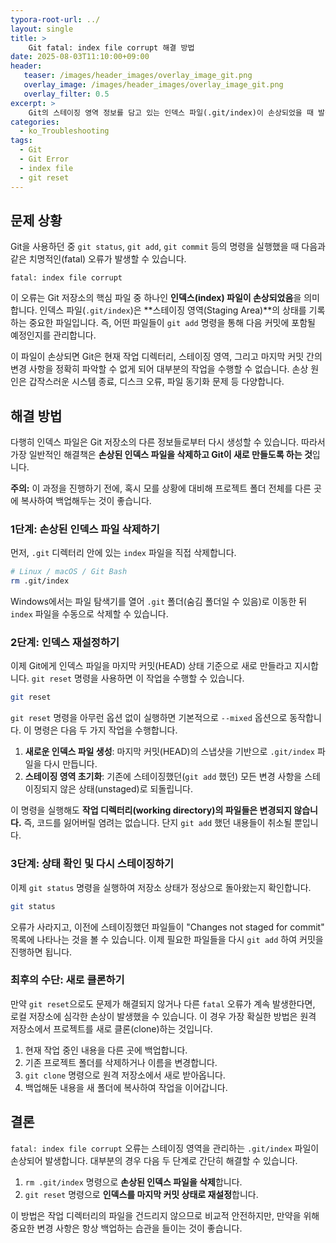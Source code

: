 ```yaml
---
typora-root-url: ../
layout: single
title: >
    Git fatal: index file corrupt 해결 방법
date: 2025-08-03T11:10:00+09:00
header:
   teaser: /images/header_images/overlay_image_git.png
   overlay_image: /images/header_images/overlay_image_git.png
   overlay_filter: 0.5
excerpt: >
    Git의 스테이징 영역 정보를 담고 있는 인덱스 파일(.git/index)이 손상되었을 때 발생하는 `fatal: index file corrupt` 오류의 원인과 복구 방법을 알아봅니다.
categories:
  - ko_Troubleshooting
tags:
  - Git
  - Git Error
  - index file
  - git reset
---
```


## 문제 상황

Git을 사용하던 중 `git status`, `git add`, `git commit` 등의 명령을 실행했을 때 다음과 같은 치명적인(fatal) 오류가 발생할 수 있습니다.

```
fatal: index file corrupt
```

이 오류는 Git 저장소의 핵심 파일 중 하나인 **인덱스(index) 파일이 손상되었음**을 의미합니다. 인덱스 파일(`.git/index`)은 **스테이징 영역(Staging Area)**의 상태를 기록하는 중요한 파일입니다. 즉, 어떤 파일들이 `git add` 명령을 통해 다음 커밋에 포함될 예정인지를 관리합니다.

이 파일이 손상되면 Git은 현재 작업 디렉터리, 스테이징 영역, 그리고 마지막 커밋 간의 변경 사항을 정확히 파악할 수 없게 되어 대부분의 작업을 수행할 수 없습니다. 손상 원인은 갑작스러운 시스템 종료, 디스크 오류, 파일 동기화 문제 등 다양합니다.

## 해결 방법

다행히 인덱스 파일은 Git 저장소의 다른 정보들로부터 다시 생성할 수 있습니다. 따라서 가장 일반적인 해결책은 **손상된 인덱스 파일을 삭제하고 Git이 새로 만들도록 하는 것**입니다.

**주의:** 이 과정을 진행하기 전에, 혹시 모를 상황에 대비해 프로젝트 폴더 전체를 다른 곳에 복사하여 백업해두는 것이 좋습니다.

### 1단계: 손상된 인덱스 파일 삭제하기

먼저, `.git` 디렉터리 안에 있는 `index` 파일을 직접 삭제합니다.

```bash
# Linux / macOS / Git Bash
rm .git/index
```

Windows에서는 파일 탐색기를 열어 `.git` 폴더(숨김 폴더일 수 있음)로 이동한 뒤 `index` 파일을 수동으로 삭제할 수 있습니다.

### 2단계: 인덱스 재설정하기

이제 Git에게 인덱스 파일을 마지막 커밋(HEAD) 상태 기준으로 새로 만들라고 지시합니다. `git reset` 명령을 사용하면 이 작업을 수행할 수 있습니다.

```bash
git reset
```

`git reset` 명령을 아무런 옵션 없이 실행하면 기본적으로 `--mixed` 옵션으로 동작합니다. 이 명령은 다음 두 가지 작업을 수행합니다.

1.  **새로운 인덱스 파일 생성**: 마지막 커밋(HEAD)의 스냅샷을 기반으로 `.git/index` 파일을 다시 만듭니다.
2.  **스테이징 영역 초기화**: 기존에 스테이징했던(`git add` 했던) 모든 변경 사항을 스테이징되지 않은 상태(unstaged)로 되돌립니다.

이 명령을 실행해도 **작업 디렉터리(working directory)의 파일들은 변경되지 않습니다.** 즉, 코드를 잃어버릴 염려는 없습니다. 단지 `git add` 했던 내용들이 취소될 뿐입니다.

### 3단계: 상태 확인 및 다시 스테이징하기

이제 `git status` 명령을 실행하여 저장소 상태가 정상으로 돌아왔는지 확인합니다.

```bash
git status
```

오류가 사라지고, 이전에 스테이징했던 파일들이 "Changes not staged for commit" 목록에 나타나는 것을 볼 수 있습니다. 이제 필요한 파일들을 다시 `git add` 하여 커밋을 진행하면 됩니다.

### 최후의 수단: 새로 클론하기

만약 `git reset`으로도 문제가 해결되지 않거나 다른 `fatal` 오류가 계속 발생한다면, 로컬 저장소에 심각한 손상이 발생했을 수 있습니다. 이 경우 가장 확실한 방법은 원격 저장소에서 프로젝트를 새로 클론(clone)하는 것입니다.

1.  현재 작업 중인 내용을 다른 곳에 백업합니다.
2.  기존 프로젝트 폴더를 삭제하거나 이름을 변경합니다.
3.  `git clone` 명령으로 원격 저장소에서 새로 받아옵니다.
4.  백업해둔 내용을 새 폴더에 복사하여 작업을 이어갑니다.

## 결론

`fatal: index file corrupt` 오류는 스테이징 영역을 관리하는 `.git/index` 파일이 손상되어 발생합니다. 대부분의 경우 다음 두 단계로 간단히 해결할 수 있습니다.

1.  `rm .git/index` 명령으로 **손상된 인덱스 파일을 삭제**합니다.
2.  `git reset` 명령으로 **인덱스를 마지막 커밋 상태로 재설정**합니다.

이 방법은 작업 디렉터리의 파일을 건드리지 않으므로 비교적 안전하지만, 만약을 위해 중요한 변경 사항은 항상 백업하는 습관을 들이는 것이 좋습니다.
